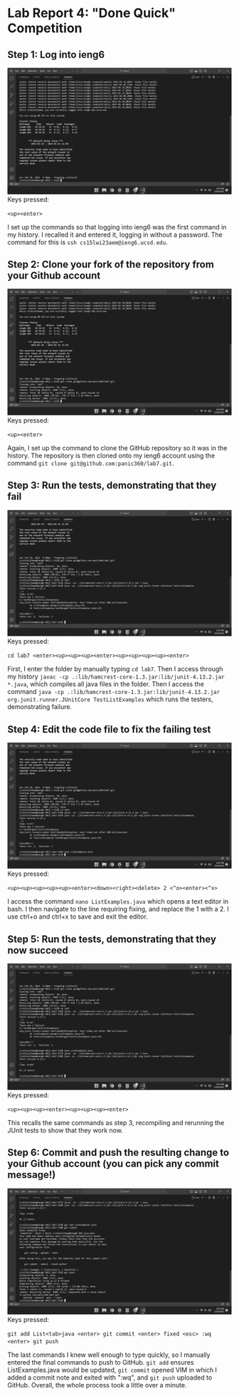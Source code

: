 # Lab Report 4: "Done Quick" Competition

## Step 1: Log into ieng6
![Image](images/Screenshot-(74).png)
Keys pressed:

`<up><enter>`

I set up the commands so that logging into ieng6 was the first command in my history. I recalled it and entered it, logging in without a password. The command for this is `ssh cs15lwi23aem@ieng6.ucsd.edu`.

## Step 2: Clone your fork of the repository from your Github account
![Image](images/Screenshot-(75).png)
Keys pressed:

`<up><enter>`

Again, I set up the command to clone the GitHub repository so it was in the history. The repository is then cloned onto my ieng6 account using the command `git clone git@github.com:panic360/lab7.git`. 

## Step 3: Run the tests, demonstrating that they fail
![Image](images/Screenshot-(76).png)
Keys pressed:

`cd lab7 <enter><up><up><up><enter><up><up><up><up><enter>`

First, I enter the folder by manually typing `cd lab7`. Then I access through my history `javac -cp .:lib/hamcrest-core-1.3.jar:lib/junit-4.13.2.jar *.java`, which compiles all java files in the folder. Then I access the command `java -cp .:lib/hamcrest-core-1.3.jar:lib/junit-4.13.2.jar org.junit.runner.JUnitCore TestListExamples` which runs the testers, demonstrating failure.

## Step 4: Edit the code file to fix the failing test
![Image](images/Screenshot-(77).png)
Keys pressed:

`<up><up><up><up><up><enter><down><right><delete> 2 <^o><enter><^x>`

I access the command `nano ListExamples.java` which opens a text editor in bash. I then navigate to the line requiring fixing, and replace the 1 with a 2. I use ctrl+o and ctrl+x to save and exit the editor.

## Step 5: Run the tests, demonstrating that they now succeed
![Image](images/Screenshot-(78).png)
Keys pressed:

`<up><up><up><enter><up><up><up><enter>`

This recalls the same commands as step 3, recompiling and rerunning the JUnit tests to show that they work now.

## Step 6: Commit and push the resulting change to your Github account (you can pick any commit message!)
![Image](images/Screenshot-(79).png)
Keys pressed:

`git add List<tab>java <enter> git commit <enter> fixed <esc> :wq <enter> git push`

The last commands I knew well enough to type quickly, so I manually entered the final commands to push to GitHub. `git add` ensures ListExamples.java would be updated, `git commit` opened VIM in which I added a commit note and exited with ":wq", and `git push` uploaded to GitHub. Overall, the whole process took a little over a minute.
